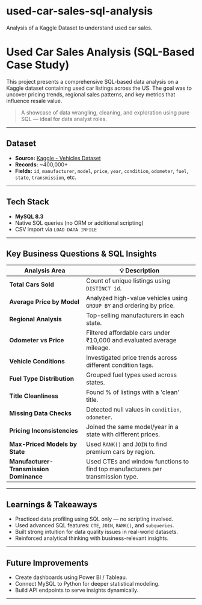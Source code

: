 # used-car-sales-sql-analysis
Analysis of a Kaggle Dataset to understand used car sales.

# Used Car Sales Analysis (SQL-Based Case Study)

This project presents a comprehensive SQL-based data analysis on a Kaggle dataset containing used car listings across the US. The goal was to uncover pricing trends, regional sales patterns, and key metrics that influence resale value.

> A showcase of data wrangling, cleaning, and exploration using pure SQL — ideal for data analyst roles.

---

## Dataset
- **Source:** [Kaggle - Vehicles Dataset](https://www.kaggle.com/datasets/austinreese/craigslist-carstrucks-data)
- **Records:** ~400,000+
- **Fields:** `id`, `manufacturer`, `model`, `price`, `year`, `condition`, `odometer`, `fuel`, `state`, `transmission`, etc.

---

## Tech Stack
- **MySQL 8.3**
- Native SQL queries (no ORM or additional scripting)
- CSV import via `LOAD DATA INFILE`

---

## Key Business Questions & SQL Insights

| Analysis Area | 💡 Description |
|------------------|----------------|
| **Total Cars Sold** | Count of unique listings using `DISTINCT id`. |
| **Average Price by Model** | Analyzed high-value vehicles using `GROUP BY` and ordering by price. |
| **Regional Analysis** | Top-selling manufacturers in each state. |
| **Odometer vs Price** | Filtered affordable cars under ₹10,000 and evaluated average mileage. |
| **Vehicle Conditions** | Investigated price trends across different condition tags. |
| **Fuel Type Distribution** | Grouped fuel types used across states. |
| **Title Cleanliness** | Found % of listings with a 'clean' title. |
| **Missing Data Checks** | Detected null values in `condition`, `odometer`. |
| **Pricing Inconsistencies** | Joined the same model/year in a state with different prices. |
| **Max-Priced Models by State** | Used `RANK()` and `JOIN` to find premium cars by region. |
| **Manufacturer-Transmission Dominance** | Used CTEs and window functions to find top manufacturers per transmission type. |

---

## Learnings & Takeaways

- Practiced data profiling using SQL only — no scripting involved.
- Used advanced SQL features: `CTE`, `JOIN`, `RANK()`, and `subqueries`.
- Built strong intuition for data quality issues in real-world datasets.
- Reinforced analytical thinking with business-relevant insights.

---

## Future Improvements

- Create dashboards using Power BI / Tableau.
- Connect MySQL to Python for deeper statistical modeling.
- Build API endpoints to serve insights dynamically.

---